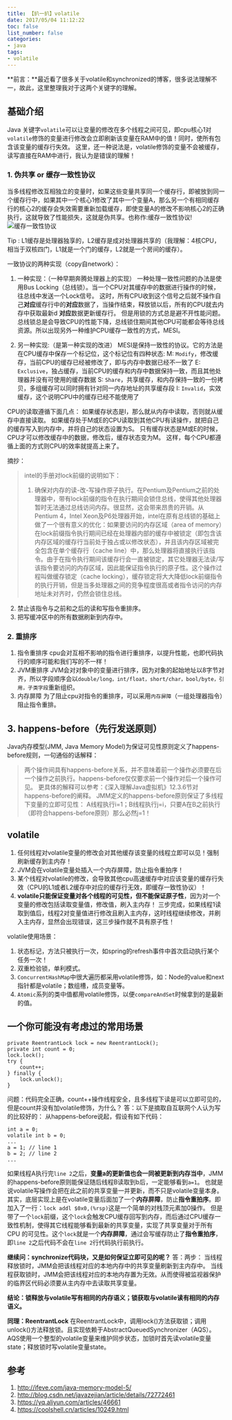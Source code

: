 ```yaml
---
title: 【扒一扒】volatile
date: 2017/05/04 11:12:22
toc: false
list_number: false
categories:
- java
tags:
- volatile
---
```


**前言：**最近看了很多关于volatile和synchronized的博客，很多说法理解不一，故此，这里整理我对于这两个关键字的理解。

## 基础介绍
Java 关键字`volatile`可以让变量的修改在多个线程之间可见，即cpu核心1对`volatile`修饰的变量进行修改会立即刷新该变量在RAM中的值！同时，使所有包含该变量的缓存行失效。
这里，还一种说法是，volatile修饰的变量不会被缓存，读写直接在RAM中进行，我认为是错误的理解！


### 1. 伪共享 or 缓存一致性协议
当多线程修改互相独立的变量时，如果这些变量共享同一个缓存行，即被放到同一个缓存行中，如果其中一个核心1修改了其中一个变量A，那么另一个有相同缓存行的核心2的缓存会失效需要重新加载缓存，即使变量A的修改不影响核心2的正确执行，这就导致了性能损失，这就是伪共享。也称作:缓存一致性协议!
![缓存一致性协议](/images/command.png)

Tip : L1缓存是处理器独享的，L2缓存是成对处理器共享的（我理解：4核CPU，相当于双核四门，L1就是一个门的缓存，L2就是一个房间的缓存）。

一致协议的两种实现（copy自network）：
1. 一种实现：（一种早期奔腾处理器上的实现）
一种处理一致性问题的办法是使用Bus Locking（总线锁）。当一个CPU对其缓存中的数据进行操作的时候，往总线中发送一个Lock信号。
这时，所有CPU收到这个信号之后就不操作自己**对应**缓存行中的**对应**数据了，当操作结束，释放锁以后，所有的CPU就去内存中获取最新d **对应**数据更新缓存行。
但是用锁的方式总是避不开性能问题。总线锁总是会导致CPU的性能下降，总线锁住期间其他CPU可能都会等待总线资源。所以出现另外一种维护CPU缓存一致性的方式，MESI。

2. 另一种实现:（是第一种实现的改进）
MESI是保持一致性的协议。它的方法是在CPU缓存中保存一个标记位，这个标记位有四种状态:
M: `Modify`，修改缓存，当前CPU的缓存已经被修改了，即与内存中数据已经不一致了
E: `Exclusive`，独占缓存，当前CPU的缓存和内存中数据保持一致，而且其他处理器并没有可使用的缓存数据
S: `Share`，共享缓存，和内存保持一致的一份拷贝，多组缓存可以同时拥有针对同一内存地址的共享缓存段
I: `Invalid`，实效缓存，这个说明CPU中的缓存已经不能使用了

CPU的读取遵循下面几点：
如果缓存状态是I，那么就从内存中读取，否则就从缓存中直接读取。
如果缓存处于M或E的CPU读取到其他CPU有读操作，就把自己的缓存写入到内存中，并将自己的状态设置为S。
只有缓存状态是M或E的时候，CPU才可以修改缓存中的数据，修改后，缓存状态变为M。
这样，每个CPU都遵循上面的方式则CPU的效率就提高上来了。

摘抄：
> intel的手册对lock前缀的说明如下：
> 1. 确保对内存的读-改-写操作原子执行。在Pentium及Pentium之前的处理器中，带有lock前缀的指令在执行期间会锁住总线，使得其他处理器暂时无法通过总线访问内存。很显然，这会带来昂贵的开销。从Pentium 4，Intel Xeon及P6处理器开始，intel在原有总线锁的基础上做了一个很有意义的优化：如果要访问的内存区域（area of memory）在lock前缀指令执行期间已经在处理器内部的缓存中被锁定（即包含该内存区域的缓存行当前处于独占或以修改状态），并且该内存区域被完全包含在单个缓存行（cache line）中，那么处理器将直接执行该指令。由于在指令执行期间该缓存行会一直被锁定，其它处理器无法读/写该指令要访问的内存区域，因此能保证指令执行的原子性。这个操作过程叫做缓存锁定（cache locking），缓存锁定将大大降低lock前缀指令的执行开销，但是当多处理器之间的竞争程度很高或者指令访问的内存地址未对齐时，仍然会锁住总线。
2. 禁止该指令与之前和之后的读和写指令重排序。
3. 把写缓冲区中的所有数据刷新到内存中。

### 2. 重排序
1. 指令重排序
cpu会对互相不影响的指令进行重排序，以提升性能，也即代码执行的顺序可能和我们写的不一样！
2. JVM重排序
JVM会对对象中的变量进行排序，因为对象的起始地址以8字节对齐，所以字段顺序会以`double/long，int/float，short/char，bool/byte，引用，子类字段`重新组织。
3. 内存屏障
为了阻止cpu对指令的重排序，可以采用`内存屏障`（一组处理器指令）阻止指令重排。

## 3. happens-before（先行发送原则）
Java内存模型(JMM, Java Memory Model)为保证可见性原则定义了happens-before规则，一句通俗的话解释：
> 两个操作间具有happens-before关系，并不意味着前一个操作必须要在后一个操作之前执行。happens-before仅仅要求前一个操作对后一个操作可见。
更具体的解释可以参考：《深入理解Java虚拟机》12.3.6节对happens-before的阐释。
JMM定义的happens-before原则保证了多线程下变量的立即可见性：
A线程执行i=1；B线程执行j=i，只要A在B之前执行（即符合happens-before原则）那么必然j=1！

## volatile
1. 任何线程对volatile变量的修改会对其他缓存该变量的线程立即可以见！强制刷新缓存到主内存！
2. JVM会在volatile变量处插入一个内存屏障，防止指令重拍序！
3. 某个线程对volatile的修改，会导致其他cpu高速缓存中对应该变量的缓存行失效（CPU的L1或者L2缓存中对应的缓存行无效，即缓存一致性协议）！
4. **volatile只能保证变量对各个线程的可见性，但不能保证原子性**，因为对一个变量的修改包括读取变量值，修改值，刷入主内存！
三步完成，如果线程1读取到值后，线程2对变量值进行修改且刷入主内存，这时线程继续修改，并刷入主内存，显然会出现错误，这三步操作就不具有原子性！

volatile使用场景：
1. 状态标记，方法只被执行一次，如spring的refresh事件中首次启动执行某个任务一次！
2. 双重检验锁，单利模式。
3. `ConcurrentHashMap`中很大遍历都采用volatile修饰，如：Node的value和next指针都是volatile；数组槽，成员变量等。
4. `Atomic`系列的类中值都用volatile修饰，以便`compareAndSet`时候拿到的是最新的值。

## 一个你可能没有考虑过的常用场景
```
private ReentrantLock lock = new ReentrantLock();
private int count = 0;
lock.lock();
try {
    count++;
} finally {
    lock.unlock();
}
```
问题：代码完全正确，count++操作线程安全，且多线程下读是可以立即可见的，但是count并没有加volatile修饰，为什么？
答：以下是摘取自互联网个人认为写的比较好的：
从happens-before说起，假设有如下代码：
```
int a = 0;
volatile int b = 0;
...
a = 1; // line 1
b = 2; // line 2
...
```
如果线程A执行完`line 2`之后，**变量a的更新值也会一同被更新到内存当中**，JMM的happens-before原则能保证随后线程B读取到b后，一定能够看到`a=1`。
也就是说volatile写操作会把在此之前的共享变量一并更新，而不只是volatile变量本身。
其实，底层实现上是在volatile变量后面加了一个**内存屏障**，防止**指令重拍序**。即加入了一行：`lock addl $0x0,(%rsp)`这是一个简单的对栈顶元素加0操作。
但是带了一个`lock`前缀，这个`lock`会触发CPU缓存回写到内存，而后通过CPU缓存一致性机制，使得其它线程能够看到最新的共享变量，实现了共享变量对于所有 CPU 的可见性。这个`lock`就是一个**内存屏障**，通过会写缓存防止了**指令重拍序**，即`line 2`之后代码不会在`line 2`行代码执行前执行。

**继续问：synchronize代码块，又是如何保证立即可见的呢？**
答：两步：
当线程释放锁时，JMM会把该线程对应的本地内存中的共享变量刷新到主内存中。
当线程获取锁时，JMM会把该线程对应的本地内存置为无效。从而使得被监视器保护的临界区代码必须要从主内存中去读取共享变量。

**结论：锁释放与volatile写有相同的内存语义；锁获取与volatile读有相同的内存语义。**

**同理：ReentrantLock**
在ReentrantLock中，调用lock()方法获取锁；调用unlock()方法释放锁。且实现依赖于AbstractQueuedSynchronizer（AQS）。AQS使用一个整型的volatile变量来维护同步状态，加锁时首先读volatile变量state；释放锁时写volatile变量state。


## 参考
1. http://ifeve.com/java-memory-model-5/
2. http://blog.csdn.net/javazejian/article/details/72772461
3. https://yq.aliyun.com/articles/46661
4. https://coolshell.cn/articles/10249.html